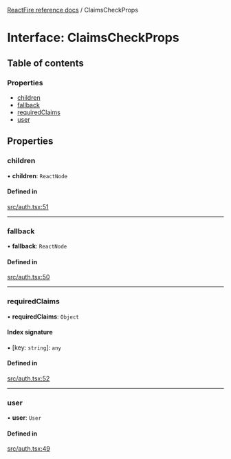 [ReactFire reference docs](../README.md) / ClaimsCheckProps

# Interface: ClaimsCheckProps

## Table of contents

### Properties

- [children](ClaimsCheckProps.md#children)
- [fallback](ClaimsCheckProps.md#fallback)
- [requiredClaims](ClaimsCheckProps.md#requiredclaims)
- [user](ClaimsCheckProps.md#user)

## Properties

### children

• **children**: `ReactNode`

#### Defined in

[src/auth.tsx:51](https://github.com/imcvampire/reactfire/blob/main/src/auth.tsx#L51)

___

### fallback

• **fallback**: `ReactNode`

#### Defined in

[src/auth.tsx:50](https://github.com/imcvampire/reactfire/blob/main/src/auth.tsx#L50)

___

### requiredClaims

• **requiredClaims**: `Object`

#### Index signature

▪ [key: `string`]: `any`

#### Defined in

[src/auth.tsx:52](https://github.com/imcvampire/reactfire/blob/main/src/auth.tsx#L52)

___

### user

• **user**: `User`

#### Defined in

[src/auth.tsx:49](https://github.com/imcvampire/reactfire/blob/main/src/auth.tsx#L49)
